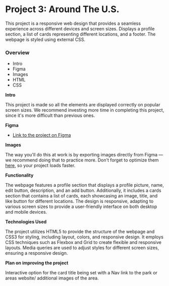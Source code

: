 # Project 3: Around The U.S.

This project is a responsive web design that provides a seamless experience across different devices and screen sizes. Displays a profile section, a list of cards representing different locations, and a footer. The webpage is styled using external CSS.

### Overview

- Intro
- Figma
- Images
- HTML
- CSS

**Intro**

This project is made so all the elements are displayed correctly on popular screen sizes. We recommend investing more time in completing this project, since it's more difficult than previous ones.

**Figma**

- [Link to the project on Figma](https://www.figma.com/file/ii4xxsJ0ghevUOcssTlHZv/Sprint-3%3A-Around-the-US?node-id=0%3A1)

**Images**

The way you'll do this at work is by exporting images directly from Figma — we recommend doing that to practice more. Don't forget to optimize them [here](https://tinypng.com/), so your project loads faster.

**Functionality**

The webpage features a profile section that displays a profile picture, name, edit button, description, and an add button. Additionally, it includes a cards section that contains a list of cards, each showcasing an image, title, and like button for different locations. The design is responsive, adapting to various screen sizes to provide a user-friendly interface on both desktop and mobile devices.

**Technologies Used**

The project utilizes HTML5 to provide the structure of the webpage and CSS3 for styling, including layout, colors, and responsive design. It employs CSS techniques such as Flexbox and Grid to create flexible and responsive layouts. Media queries are used to adjust styles for different screen sizes, ensuring a responsive design.

**Plan on improving the project**

Interactive option for the card title being set with a Nav link to the park or areas website/ additional images of the area.
